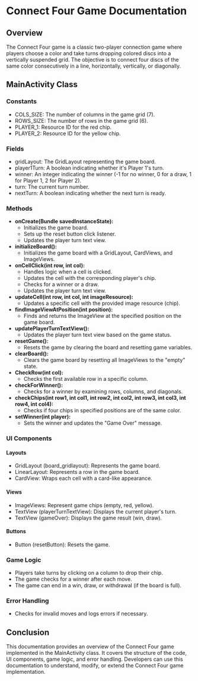 # Connect Four Game Documentation

## Overview
The Connect Four game is a classic two-player connection game where players choose a color and take turns dropping colored discs into a vertically suspended grid. The objective is to connect four discs of the same color consecutively in a line, horizontally, vertically, or diagonally.

## MainActivity Class
### Constants
- COLS_SIZE: The number of columns in the game grid (7).
- ROWS_SIZE: The number of rows in the game grid (6).
- PLAYER_1: Resource ID for the red chip.
- PLAYER_2: Resource ID for the yellow chip.

### Fields
- gridLayout: The GridLayout representing the game board.
- player1Turn: A boolean indicating whether it's Player 1's turn.
- winner: An integer indicating the winner (-1 for no winner, 0 for a draw, 1 for Player 1, 2 for Player 2).
- turn: The current turn number.
- nextTurn: A boolean indicating whether the next turn is ready.

### Methods
- **onCreate(Bundle savedInstanceState):**
  - Initializes the game board.
  - Sets up the reset button click listener.
  - Updates the player turn text view.
- **initializeBoard():**
  - Initializes the game board with a GridLayout, CardViews, and ImageViews.
- **onCellClick(int row, int col):**
  - Handles logic when a cell is clicked.
  - Updates the cell with the corresponding player's chip.
  - Checks for a winner or a draw.
  - Updates the player turn text view.
- **updateCell(int row, int col, int imageResource):**
  - Updates a specific cell with the provided image resource (chip).
- **findImageViewAtPosition(int position):**
  - Finds and returns the ImageView at the specified position on the game board.
- **updatePlayerTurnTextView():**
  - Updates the player turn text view based on the game status.
- **resetGame():**
  - Resets the game by clearing the board and resetting game variables.
- **clearBoard():**
  - Clears the game board by resetting all ImageViews to the "empty" state.
- **CheckRow(int col):**
  - Checks the first available row in a specific column.
- **checkForWinner():**
  - Checks for a winner by examining rows, columns, and diagonals.
- **checkChips(int row1, int col1, int row2, int col2, int row3, int col3, int row4, int col4):**
  - Checks if four chips in specified positions are of the same color.
- **setWinner(int player):**
  - Sets the winner and updates the "Game Over" message.

### UI Components
#### Layouts
- GridLayout (board_gridlayout): Represents the game board.
- LinearLayout: Represents a row in the game board.
- CardView: Wraps each cell with a card-like appearance.

#### Views
- ImageViews: Represent game chips (empty, red, yellow).
- TextView (playerTurnTextView): Displays the current player's turn.
- TextView (gameOver): Displays the game result (win, draw).

#### Buttons
- Button (resetButton): Resets the game.

### Game Logic
- Players take turns by clicking on a column to drop their chip.
- The game checks for a winner after each move.
- The game can end in a win, draw, or withdrawal (if the board is full).

### Error Handling
- Checks for invalid moves and logs errors if necessary.

## Conclusion
This documentation provides an overview of the Connect Four game implemented in the MainActivity class. It covers the structure of the code, UI components, game logic, and error handling. Developers can use this documentation to understand, modify, or extend the Connect Four game implementation.
